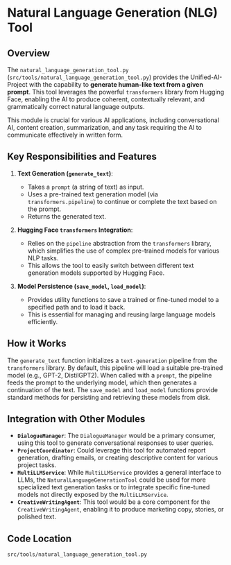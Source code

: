 # Natural Language Generation (NLG) Tool

## Overview

The `natural_language_generation_tool.py` (`src/tools/natural_language_generation_tool.py`) provides the Unified-AI-Project with the capability to **generate human-like text from a given prompt**. This tool leverages the powerful `transformers` library from Hugging Face, enabling the AI to produce coherent, contextually relevant, and grammatically correct natural language outputs.

This module is crucial for various AI applications, including conversational AI, content creation, summarization, and any task requiring the AI to communicate effectively in written form.

## Key Responsibilities and Features

1.  **Text Generation (`generate_text`)**:
    *   Takes a `prompt` (a string of text) as input.
    *   Uses a pre-trained text generation model (via `transformers.pipeline`) to continue or complete the text based on the prompt.
    *   Returns the generated text.

2.  **Hugging Face `transformers` Integration**: 
    *   Relies on the `pipeline` abstraction from the `transformers` library, which simplifies the use of complex pre-trained models for various NLP tasks.
    *   This allows the tool to easily switch between different text generation models supported by Hugging Face.

3.  **Model Persistence (`save_model`, `load_model`)**: 
    *   Provides utility functions to save a trained or fine-tuned model to a specified path and to load it back.
    *   This is essential for managing and reusing large language models efficiently.

## How it Works

The `generate_text` function initializes a `text-generation` pipeline from the `transformers` library. By default, this pipeline will load a suitable pre-trained model (e.g., GPT-2, DistilGPT2). When called with a `prompt`, the pipeline feeds the prompt to the underlying model, which then generates a continuation of the text. The `save_model` and `load_model` functions provide standard methods for persisting and retrieving these models from disk.

## Integration with Other Modules

-   **`DialogueManager`**: The `DialogueManager` would be a primary consumer, using this tool to generate conversational responses to user queries.
-   **`ProjectCoordinator`**: Could leverage this tool for automated report generation, drafting emails, or creating descriptive content for various project tasks.
-   **`MultiLLMService`**: While `MultiLLMService` provides a general interface to LLMs, the `NaturalLanguageGenerationTool` could be used for more specialized text generation tasks or to integrate specific fine-tuned models not directly exposed by the `MultiLLMService`.
-   **`CreativeWritingAgent`**: This tool would be a core component for the `CreativeWritingAgent`, enabling it to produce marketing copy, stories, or polished text.

## Code Location

`src/tools/natural_language_generation_tool.py`
